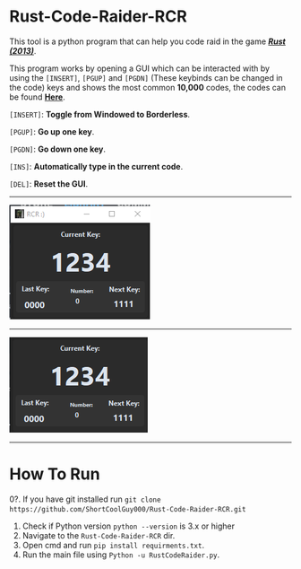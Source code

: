 # Rust-Code-Raider-RCR

This tool is a python program that can help you code raid in the game ***[Rust (2013)](https://rust.facepunch.com/)***.

This program works by opening a GUI which can be interacted with by using the `[INSERT]`, `[PGUP]` and `[PGDN]` (These keybinds can be changed in the code) keys and shows the most common **10,000** codes, the codes can be found **[Here](https://rusttips.com/top-10000-rust-door-lock-codes/)**.

`[INSERT]`: **Toggle from Windowed to Borderless**.

`[PGUP]`: **Go up one key**.

`[PGDN]`: **Go down one key**.

`[INS]`: **Automatically type in the current code**.

`[DEL]`: **Reset the GUI**.

----------------------------------

![Borderd](/Images/Bordered.PNG)

----------------------------------

![Borderless](/Images/Borderless.PNG)

----------------------------------

# How To Run


0?. If you have git installed run `git clone https://github.com/ShortCoolGuy000/Rust-Code-Raider-RCR.git`
1. Check if Python version `python --version` is 3.x or higher
2. Navigate to the `Rust-Code-Raider-RCR` dir.
3. Open cmd and run `pip install requirments.txt`.
4. Run the main file using `Python -u RustCodeRaider.py`.

